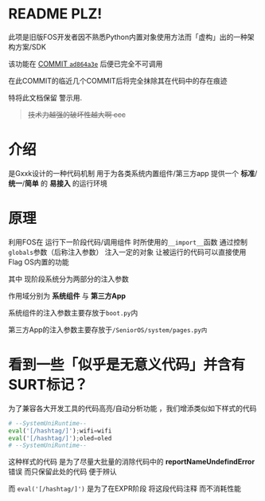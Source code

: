 # README PLZ!

此项是旧版FOS开发者因不熟悉Python内置对象使用方法而「虚构」出的一种架构方案/SDK

该功能在 [COMMIT `ad864a3e`](https://gitee.com/can1425/mPython-SeniorOS/commit/ad864a3ee7ebe11970747619f3a00acfec6af809) 后便已完全不可调用

在此COMMIT的临近几个COMMIT后将完全抹除其在代码中的存在痕迹

特将此文档保留 警示用.

> ~~技术力越强的破坏性越大啊 ccc~~


# 介绍

是Gxxk设计的一种代码机制 用于为各类系统内置组件/第三方app 提供一个 **标准**/**统一**/**简单** 的 **易接入** 的运行环境

# 原理

利用FOS在 运行下一阶段代码/调用组件 时所使用的`__import__`函数 通过控制`globals`参数（后称注入参数） 注入一定的对象 让被运行的代码可以直接使用Flag OS内置的功能

其中 现阶段系统分为两部分的注入参数

作用域分别为 **系统组件** 与 **第三方App**

系统组件的注入参数主要存放于`boot.py`内

第三方App的注入参数主要存放于`/SeniorOS/system/pages.py内`

# 看到一些「似乎是无意义代码」并含有SURT标记？

为了兼容各大开发工具的代码高亮/自动分析功能 ，我们增添类似如下样式的代码
```python
# --SystemUniRuntime--
eval('[/hashtag/]');wifi=wifi
eval('[/hashtag/]');oled=oled
# --SystemUniRuntime--
```

这种样式的代码 是为了尽量大批量的消除代码中的 **reportNameUndefindError** 错误 而只保留此处的代码 便于辨认

而 `eval('[/hashtag/]')` 是为了在EXPR阶段 将这段代码注释 而不消耗性能
